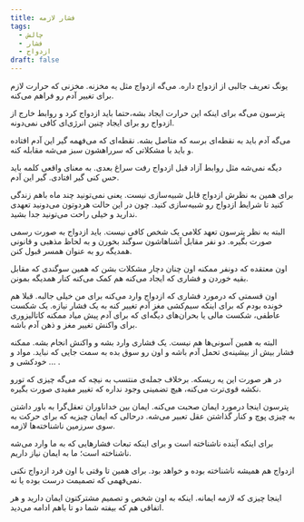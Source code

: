 ```yaml
---
title: فشار لازمه
tags:
  - چالش
  - فشار
  - ازدواج
draft: false
---
```


یونگ تعریف جالبی از ازدواج داره. می‌گه ازدواج مثل یه مخزنه. مخزنی که حرارت لازم برای تغییر آدم رو فراهم می‌کنه.

پترسون می‌گه برای اینکه این حرارت ایجاد بشه،حتما باید ازدواج کرد و روابط خارج از ازدواج رو برای ایجاد چنین انرژی‌ای کافی نمی‌دونه.

می‌گه آدم باید به نقطه‌ای برسه که متاصل بشه. نقطه‌ای که می‌فهمه گیر این آدم افتاده و باید با مشکلاتی که سرراهشون سبز می‌شه مقابله کنه.

دیگه نمی‌شه مثل روابط آزاد قبل ازدواج رفت سراغ بعدی. به معنای واقعی کلمه باید حس کنی گیر افتادی. گیر این آدم.

برای همین به نظرش ازدواج قابل شبیه‌سازی نیست. یعنی نمی‌تونید چند ماه باهم زندگی کنید تا شرایط ازدواج رو شبیه‌سازی کنید. چون در این حالت هردوتون می‌دونید تعهدی ندارید و خیلی راحت می‌تونید جدا بشید.

البته به نظر پترسون تعهد کلامی یک شخص کافی نیست. باید ازدواج به صورت رسمی صورت بگیره. دو نفر مقابل آشناهاشون سوگند بخورن و به لحاظ مذهبی و قانونی همدیگه رو به عنوان همسر قبول کنن.

اون معتقده که دونفر ممکنه اون چنان دچار مشکلات بشن که همین سوگندی که مقابل بقیه خوردن و فشاری که ایجاد می‌کنه هم کمک می‌کنه کنار همدیگه بمونن.

اون قسمتی که درمورد فشاری که ازدواج وارد می‌کنه برای من خیلی جالبه. قبلا هم خونده بودم که برای اینکه سیم‌کشی مغز آدم تغییر کنه به یک فشار نیازه. یک شکست عاطفی، شکست مالی یا بحران‌های دیگه‌ای که برای آدم پیش میاد ممکنه کاتالیزوری برای واکنش تغییر مغز و ذهن آدم باشه.

البته به همین آسونی‌ها هم نیست. یک فشاری وارد بشه و واکنش انجام بشه. ممکنه فشار بیش از بیشینه‌ی تحمل آدم باشه و اون رو سوق بده به سمت جایی که نباید. مواد و خودکشی و ... .

در هر صورت این یه ریسکه. برخلاف جمله‌ی منتسب به نیچه که می‌گه چیزی که تورو نکشه قوی‌ترت می‌کنه، هیچ تضمینی وجود نداره که تغییر مفیدی صورت بگیره.

پترسون اینجا درمورد ایمان صحبت می‌کنه. ایمان بین خداناوران تعقل‌گرا به باور داشتن به چیزی پوچ و کنار گذاشتن عقل تعبیر می‌شه. درحالی که ایمان چیزیه که برای حرکت به سوی سرزمین ناشناخته‌ها لازمه.

برای اینکه آینده ناشناخته است و برای اینکه تبعات فشارهایی که به ما وارد می‌شه ناشناخته است؛ ما به ایمان نیاز داریم.

ازدواج هم همیشه ناشناخته بوده و خواهد بود. برای همین تا وقتی با اون فرد ازدواج نکنی نمی‌فهمی که تصمیمت درست بوده یا نه.

اینجا چیزی که لازمه ایمانه. اینکه به اون شخص و تصمیم مشترکتون ایمان دارید و هر اتفاقی هم که بیفته شما دو تا باهم ادامه می‌دید.